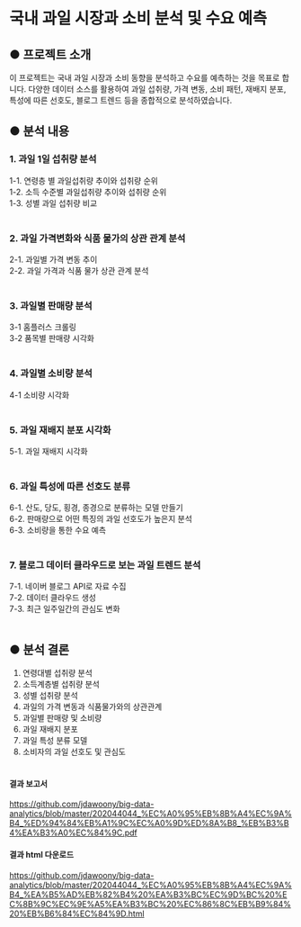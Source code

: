 # 국내 과일 시장과 소비 분석 및 수요 예측

## ● 프로젝트 소개
이 프로젝트는 국내 과일 시장과 소비 동향을 분석하고 수요를 예측하는 것을 목표로 합니다. 다양한 데이터 소스를 활용하여 과일 섭취량, 가격 변동, 소비 패턴, 재배지 분포, 특성에 따른 선호도, 블로그 트렌드 등을 종합적으로 분석하였습니다.

## ● 분석 내용
### 1. 과일 1일 섭취량 분석 <br>
1-1. 연령층 별 과일섭취량 추이와 섭취량 순위 <br>
1-2. 소득 수준별 과일섭취량 추이와 섭취량 순위 <br>
1-3. 성별 과일 섭취량 비교 <br>
 <br>
### 2. 과일 가격변화와 식품 물가의 상관 관계 분석 <br>
2-1. 과일별 가격 변동 추이 <br>
2-2. 과일 가격과 식품 물가 상관 관계 분석 <br>
 <br>
### 3. 과일별 판매량 분석 <br>
3-1 홈플러스 크롤링 <br>
3-2 품목별 판매량 시각화 <br>
 <br>
### 4. 과일별 소비량 분석 <br>
4-1 소비량 시각화 <br>
 <br>
### 5. 과일 재배지 분포 시각화 <br>
5-1. 과일 재배지 시각화 <br>
 <br>
### 6. 과일 특성에 따른 선호도 분류 <br>
6-1. 산도, 당도, 횡경, 종경으로 분류하는 모델 만들기 <br>
6-2. 판매량으로 어떤 특징의 과일 선호도가 높은지 분석 <br>
6-3. 소비량을 통한 수요 예측 <br>
 <br>
### 7. 블로그 데이터 클라우드로 보는 과일 트렌드 분석 <br>
7-1. 네이버 블로그 API로 자료 수집 <br>
7-2. 데이터 클라우드 생성 <br>
7-3. 최근 일주일간의 관심도 변화 <br>
 <br>
## ● 분석 결론
1. 연령대별 섭취량 분석 <br>
2. 소득계층별 섭취량 분석 <br>
3. 성별 섭취량 분석 <br>
4. 과일의 가격 변동과 식품물가와의 상관관계 <br>
5. 과일별 판매량 및 소비량 <br>
6. 과일 재배지 분포 <br>
7. 과일 특성 분류 모델 <br>
8. 소비자의 과일 선호도 및 관심도
 <br> <br>
#### 결과 보고서
https://github.com/jdawoony/big-data-analytics/blob/master/202044044_%EC%A0%95%EB%8B%A4%EC%9A%B4_%ED%94%84%EB%A1%9C%EC%A0%9D%ED%8A%B8_%EB%B3%B4%EA%B3%A0%EC%84%9C.pdf

#### 결과 html 다운로드
https://github.com/jdawoony/big-data-analytics/blob/master/202044044_%EC%A0%95%EB%8B%A4%EC%9A%B4_%EA%B5%AD%EB%82%B4%20%EA%B3%BC%EC%9D%BC%20%EC%8B%9C%EC%9E%A5%EA%B3%BC%20%EC%86%8C%EB%B9%84%20%EB%B6%84%EC%84%9D.html
